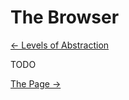 # The Browser
[&larr; Levels of Abstraction](../foundational-concepts/levels-of-abstraction.md)

TODO

[The Page &rarr;](./page.md)
